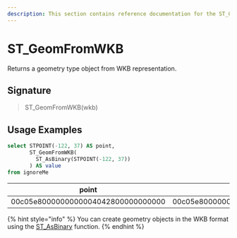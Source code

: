 ```yaml
---
description: This section contains reference documentation for the ST_GeomFromWKB function.
---
```


# ST_GeomFromWKB

Returns a geometry type object from WKB representation.

## Signature

> ST_GeomFromWKB(wkb)

## Usage Examples

```sql
select STPOINT(-122, 37) AS point,
       ST_GeomFromWKB(
         ST_AsBinary(STPOINT(-122, 37))
       ) AS value
from ignoreMe 
```

| point | value   | 
| ------------- | ------------- |
| 00c05e8000000000004042800000000000 | 00c05e8000000000004042800000000000 |

{% hint style="info" %}
You can create geometry objects in the WKB format using the [ST_AsBinary](stasbinary.md) function.
{% endhint %}